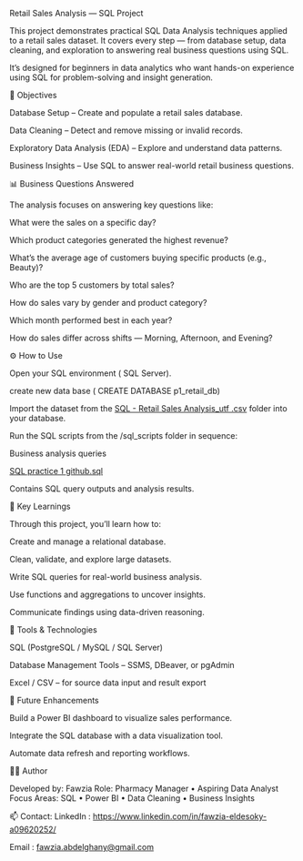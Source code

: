 Retail Sales Analysis — SQL Project


This project demonstrates practical SQL Data Analysis techniques applied to a retail sales dataset.
It covers every step — from database setup, data cleaning, and exploration to answering real business questions using SQL.

It’s designed for beginners in data analytics who want hands-on experience using SQL for problem-solving and insight generation.

🎯 Objectives

Database Setup – Create and populate a retail sales database.

Data Cleaning – Detect and remove missing or invalid records.

Exploratory Data Analysis (EDA) – Explore and understand data patterns.

Business Insights – Use SQL to answer real-world retail business questions.

📊 Business Questions Answered

The analysis focuses on answering key questions like:

What were the sales on a specific day?

Which product categories generated the highest revenue?

What’s the average age of customers buying specific products (e.g., Beauty)?

Who are the top 5 customers by total sales?

How do sales vary by gender and product category?

Which month performed best in each year?

How do sales differ across shifts — Morning, Afternoon, and Evening?

⚙️ How to Use

Open your SQL environment ( SQL Server).

create new data base ( CREATE DATABASE p1_retail_db)

Import the dataset from the [SQL - Retail Sales Analysis_utf .csv](https://github.com/user-attachments/files/23023870/SQL.-.Retail.Sales.Analysis_utf.csv)
 folder into your database.

Run the SQL scripts from the /sql_scripts folder in sequence:

Business analysis queries


[SQL practice 1 github.sql](https://github.com/user-attachments/files/23024015/SQL.practice.1.github.sql)

Contains SQL query outputs and analysis results.

🧠 Key Learnings

Through this project, you’ll learn how to:

Create and manage a relational database.

Clean, validate, and explore large datasets.

Write SQL queries for real-world business analysis.

Use functions and aggregations to uncover insights.

Communicate findings using data-driven reasoning.

🧰 Tools & Technologies

SQL (PostgreSQL / MySQL / SQL Server)

Database Management Tools – SSMS, DBeaver, or pgAdmin

Excel / CSV – for source data input and result export

🚀 Future Enhancements

Build a Power BI dashboard to visualize sales performance.

Integrate the SQL database with a data visualization tool.

Automate data refresh and reporting workflows.

👩‍💻 Author

Developed by: Fawzia
Role: Pharmacy Manager • Aspiring Data Analyst
Focus Areas: SQL • Power BI • Data Cleaning • Business Insights

📫 Contact: LinkedIn : https://www.linkedin.com/in/fawzia-eldesoky-a09620252/

  Email : fawzia.abdelghany@gmail.com 
